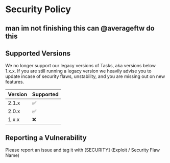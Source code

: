 # Security Policy

## man im not finishing this can @averageftw do this

## Supported Versions

We no longer support our legacy versions of Tasks, aka versions below 1.x.x. If you are still running a legacy version we heavily advise you to update incase of security flaws, unstability, and you are missing out on new features.

| Version | Supported          |
| ------- | ------------------ |
| 2.1.x   | :white_check_mark: |
| 2.0.x   | :white_check_mark: |
| 1.x.x   | :x: |

## Reporting a Vulnerability

Please report an issue and tag it with [SECURITY] (Exploit / Security Flaw Name)  


